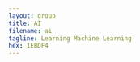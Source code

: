 ```yaml
---
layout: group
title: AI
filename: ai
tagline: Learning Machine Learning
hex: 1EBDF4
---
```


